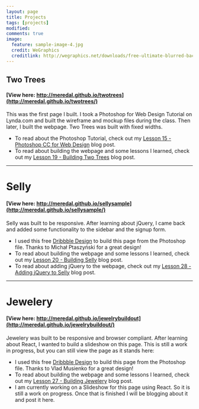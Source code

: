 ```yaml
---
layout: page
title: Projects
tags: [projects]
modified: 
comments: true
image:
  feature: sample-image-4.jpg
  credit: WeGraphics
  creditlink: http://wegraphics.net/downloads/free-ultimate-blurred-background-pack/
---
```


## Two Trees

#### [View here: http://meredal.github.io/twotrees](http://meredal.github.io/twotrees/)

This was the first page I built. I took a Photoshop for Web Design Tutorial on Lynda.com and built the wireframe and mockup files during the class. Then later, I built the webpage. Two Trees was built with fixed widths. 

- To read about the Photoshop Tutorial, check out my [Lesson 15 - Photoshop CC for Web Design](http://meredal.github.io/PhotoshopCC-15/) blog post.
- To read about building the webpage and some lessons I learned, check out my [Lesson 19 - Building Two Trees](http://meredal.github.io/Two-Trees-Buildout-19/) blog post.

***

# Selly

#### [View here: http://meredal.github.io/sellysample](http://meredal.github.io/sellysample/)

Selly was built to be responsive. After learning about jQuery, I came back and added some functionality to the sidebar and the signup form.

- I used this free [Dribbble Design](http://dribbble.com/shots/1325586-Free-PSD-Clean-Landing-Page) to build this page from the Photoshop file. Thanks to Michał Ptaszyński for a great design!
- To read about building the webpage and some lessons I learned, check out my [Lesson 20 - Building Selly](http://meredal.github.io/Second-Buildout-20/) blog post.
- To read about adding jQuery to the webpage, check out my [Lesson 28 - Adding jQuery to Selly](http://meredal.github.io/jQuerify-Selly-28/) blog post.

***

# Jewelery

#### [View here: http://meredal.github.io/jewelrybuildout](http://meredal.github.io/jewelrybuildout/)

Jewelery was built to be responsive and browser compliant. After learning about React, I wanted to build a slideshow on this page. This is still a work in progress, but you can still view the page as it stands here: 

- I used this free [Dribbble Design](http://dribbble.com/shots/1687932-Jewelery) to build this page from the Photoshop file. Thanks to Vlad Musienko for a great design!
- To read about building the webpage and some lessons I learned, check out my [Lesson 27 - Building Jewelery](http://meredal.github.io/Third-Buildout-27/) blog post.
- I am currently working on a Slideshow for this page using React. So it is still a work on progress. Once that is finished I will be blogging about it and post it here.
